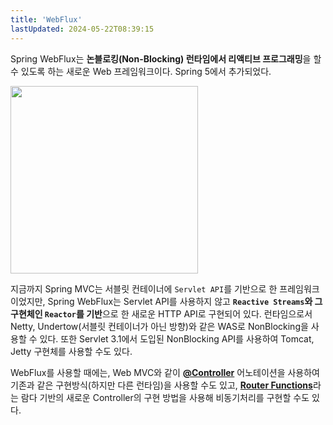 ```yaml
---
title: 'WebFlux'
lastUpdated: 2024-05-22T08:39:15
---
```


Spring WebFlux는 **논블로킹(Non-Blocking) 런타임에서 리액티브 프로그래밍**을 할 수 있도록 하는 새로운 Web 프레임워크이다. Spring 5에서 추가되었다.

<img src="https://user-images.githubusercontent.com/81006587/206968529-a61ff8bd-6d61-420d-97b5-e95bc2d2b061.png" height=300px>

지금까지 Spring MVC는 서블릿 컨테이너에 `Servlet API`를 기반으로 한 프레임워크이었지만, Spring WebFlux는 Servlet API를 사용하지 않고 **`Reactive Streams`와 그 구현체인 `Reactor`를 기반**으로 한 새로운 HTTP API로 구현되어 있다. 런타임으로서 Netty, Undertow(서블릿 컨테이너가 아닌 방향)와 같은 WAS로 NonBlocking을 사용할 수 있다. 또한 Servlet 3.1에서 도입된 NonBlocking API를 사용하여 Tomcat, Jetty 구현체를 사용할 수도 있다.

WebFlux를 사용할 때에는, Web MVC와 같이 <a href="./@Controller.md">**@Controller**</a> 어노테이션을 사용하여 기존과 같은 구현방식(하지만 다른 런타임)을 사용할 수도 있고, <a href="./RouterFunctions.md">**Router Functions**</a>라는 람다 기반의 새로운 Controller의 구현 방법을 사용해 비동기처리를 구현할 수도 있다.